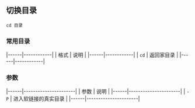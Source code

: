 ##  切换目录
```shell
cd 目录
```

###   常用目录
|------|------------|
| 格式 | 说明       |
|------|------------|
| `cd` | 返回家目录 |
|------|------------|


###   参数
|------|----------------------|
| 参数 | 说明                 |
|------|----------------------|
| `-P` | 进入软链接的真实目录 |
|------|----------------------|


